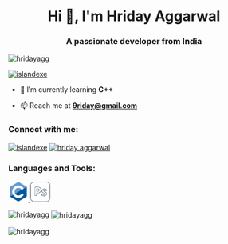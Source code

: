 <h1 align="center">Hi 👋, I'm Hriday Aggarwal</h1>
<h3 align="center">A passionate developer from India</h3>

<p align="left"> <img src="https://komarev.com/ghpvc/?username=hridayagg&label=Profile%20views&color=0e75b6&style=flat" alt="hridayagg" /> </p>


<p align="left"> <a href="https://twitter.com/islandexe" target="blank"><img src="https://img.shields.io/twitter/follow/islandexe?logo=twitter&style=for-the-badge" alt="islandexe" /></a> </p>

- 🌱 I’m currently learning **C++**

- 📫 Reach me at **9riday@gmail.com**

<h3 align="left">Connect with me:</h3>
<p align="left">
<a href="https://twitter.com/islandexe" target="blank"><img align="center" src="https://raw.githubusercontent.com/rahuldkjain/github-profile-readme-generator/master/src/images/icons/Social/twitter.svg" alt="islandexe" height="30" width="40" /></a>
<a href="https://linkedin.com/in/hriday aggarwal" target="blank"><img align="center" src="https://raw.githubusercontent.com/rahuldkjain/github-profile-readme-generator/master/src/images/icons/Social/linked-in-alt.svg" alt="hriday aggarwal" height="30" width="40" /></a>
</p>

<h3 align="left">Languages and Tools:</h3>
<p align="left"> <a href="https://www.cprogramming.com/" target="_blank" rel="noreferrer"> <img src="https://raw.githubusercontent.com/devicons/devicon/master/icons/c/c-original.svg" alt="c" width="40" height="40"/> </a> <a href="https://www.photoshop.com/en" target="_blank" rel="noreferrer"> <img src="https://raw.githubusercontent.com/devicons/devicon/master/icons/photoshop/photoshop-line.svg" alt="photoshop" width="40" height="40"/> </a> </p>

<p><img align="left" src="https://github-readme-stats.vercel.app/api/top-langs?username=hridayagg&show_icons=true&locale=en&layout=compact" alt="hridayagg" /></p>

<p>&nbsp;<img align="center" src="https://github-readme-stats.vercel.app/api?username=hridayagg&show_icons=true&locale=en" alt="hridayagg" /></p>

<p><img align="center" src="https://github-readme-streak-stats.herokuapp.com/?user=hridayagg&" alt="hridayagg" /></p>

